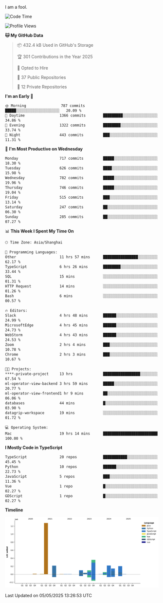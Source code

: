 I am a fool.

<!--START_SECTION:waka-->
![Code Time](http://img.shields.io/badge/Code%20Time-2%2C965%20hrs%2024%20mins-blue)

![Profile Views](http://img.shields.io/badge/Profile%20Views-2-blue)

**🐱 My GitHub Data** 

> 📦 432.4 kB Used in GitHub's Storage 
 > 
> 🏆 301 Contributions in the Year 2025
 > 
> 💼 Opted to Hire
 > 
> 📜 37 Public Repositories 
 > 
> 🔑 12 Private Repositories 
 > 
**I'm an Early 🐤** 

```text
🌞 Morning                787 commits         █████░░░░░░░░░░░░░░░░░░░░   20.09 % 
🌆 Daytime                1366 commits        █████████░░░░░░░░░░░░░░░░   34.86 % 
🌃 Evening                1322 commits        ████████░░░░░░░░░░░░░░░░░   33.74 % 
🌙 Night                  443 commits         ███░░░░░░░░░░░░░░░░░░░░░░   11.31 % 
```
📅 **I'm Most Productive on Wednesday** 

```text
Monday                   717 commits         █████░░░░░░░░░░░░░░░░░░░░   18.30 % 
Tuesday                  626 commits         ████░░░░░░░░░░░░░░░░░░░░░   15.98 % 
Wednesday                782 commits         █████░░░░░░░░░░░░░░░░░░░░   19.96 % 
Thursday                 746 commits         █████░░░░░░░░░░░░░░░░░░░░   19.04 % 
Friday                   515 commits         ███░░░░░░░░░░░░░░░░░░░░░░   13.14 % 
Saturday                 247 commits         ██░░░░░░░░░░░░░░░░░░░░░░░   06.30 % 
Sunday                   285 commits         ██░░░░░░░░░░░░░░░░░░░░░░░   07.27 % 
```


📊 **This Week I Spent My Time On** 

```text
🕑︎ Time Zone: Asia/Shanghai

💬 Programming Languages: 
Other                    11 hrs 57 mins      ████████████████░░░░░░░░░   62.17 % 
TypeScript               6 hrs 26 mins       ████████░░░░░░░░░░░░░░░░░   33.44 % 
SQL                      15 mins             ░░░░░░░░░░░░░░░░░░░░░░░░░   01.31 % 
HTTP Request             14 mins             ░░░░░░░░░░░░░░░░░░░░░░░░░   01.26 % 
Bash                     6 mins              ░░░░░░░░░░░░░░░░░░░░░░░░░   00.57 % 

🔥 Editors: 
Slack                    4 hrs 48 mins       ██████░░░░░░░░░░░░░░░░░░░   24.99 % 
MicrosoftEdge            4 hrs 45 mins       ██████░░░░░░░░░░░░░░░░░░░   24.73 % 
WebStorm                 4 hrs 43 mins       ██████░░░░░░░░░░░░░░░░░░░   24.53 % 
Zoom                     2 hrs 4 mins        ███░░░░░░░░░░░░░░░░░░░░░░   10.78 % 
Chrome                   2 hrs 3 mins        ███░░░░░░░░░░░░░░░░░░░░░░   10.67 % 

🐱‍💻 Projects: 
****-private-project     13 hrs              █████████████████░░░░░░░░   67.54 % 
ml-operator-view-backend 3 hrs 59 mins       █████░░░░░░░░░░░░░░░░░░░░   20.77 % 
ml-operator-view-frontend1 hr 9 mins         ██░░░░░░░░░░░░░░░░░░░░░░░   06.06 % 
databases                44 mins             █░░░░░░░░░░░░░░░░░░░░░░░░   03.90 % 
datagrip-workspace       19 mins             ░░░░░░░░░░░░░░░░░░░░░░░░░   01.72 % 

💻 Operating System: 
Mac                      19 hrs 14 mins      █████████████████████████   100.00 % 
```

**I Mostly Code in TypeScript** 

```text
TypeScript               20 repos            ███████████░░░░░░░░░░░░░░   45.45 % 
Python                   10 repos            ██████░░░░░░░░░░░░░░░░░░░   22.73 % 
JavaScript               5 repos             ███░░░░░░░░░░░░░░░░░░░░░░   11.36 % 
Vue                      1 repo              █░░░░░░░░░░░░░░░░░░░░░░░░   02.27 % 
GDScript                 1 repo              █░░░░░░░░░░░░░░░░░░░░░░░░   02.27 % 
```



**Timeline**

![Lines of Code chart](https://raw.githubusercontent.com/VeejaLiu/VeejaLiu/master/assets/bar_graph.png)


 Last Updated on 05/05/2025 13:26:53 UTC
<!--END_SECTION:waka-->
